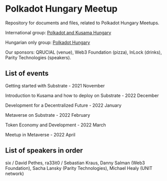 # Polkadot Hungary Meetup
Repository for documents and files, related to Polkadot Hungary Meetups.

International group: [Polkadot and Kusama Hungary](https://www.meetup.com/polkadot-and-kusama-budapest/)

Hungarian only group: [Polkadot Hungary](https://www.meetup.com/polkadot-hungary/)

Our sponsors: QRUCIAL (venue), Web3 Foundation (pizza), InLock (drinks), Parity Technologies (speakers).


## List of events

Getting started with Substrate - 2021 November

Introduction to Kusama and how to deploy on Substrate - 2022 December

Development for a Decentralized Future - 2022 January

Metaverse on Substrate - 2022 February

Token Economy and Development - 2022 March

Meetup in Metaverse - 2022 April


## List of speakers in order
six / David Pethes, ra33it0 / Sebastian Kraus, Danny Salman (Web3 Foundation), Sacha Lansky (Parity Technologies), Michael Healy (UNIT network)
